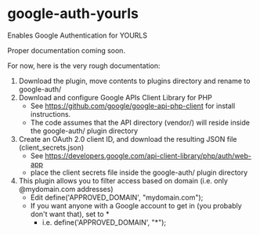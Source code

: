 # google-auth-yourls
Enables Google Authentication for YOURLS 

Proper documentation coming soon.

For now, here is the very rough documentation:
1. Download the plugin, move contents to plugins directory and rename to google-auth/
2. Download and configure Google APIs Client Library for PHP
    - See https://github.com/google/google-api-php-client for install instructions.
    - The code assumes that the API directory (vendor/) will reside inside the google-auth/ plugin directory
3. Create an OAuth 2.0 client ID, and download the resulting JSON file (client_secrets.json)
    - See https://developers.google.com/api-client-library/php/auth/web-app
    - place the client secrets file inside the google-auth/ plugin directory
4. This plugin allows you to filter access based on domain (i.e. only @mydomain.com addresses)
    - Edit define('APPROVED_DOMAIN', "mydomain.com");
    - If you want anyone with a Google account to get in (you probably don't want that), set to *
        - i.e. define('APPROVED_DOMAIN', "*");
